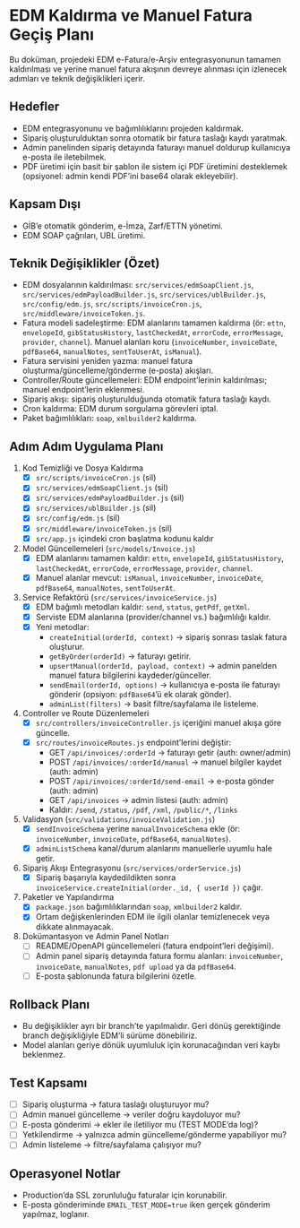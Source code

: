 # EDM Kaldırma ve Manuel Fatura Geçiş Planı

Bu doküman, projedeki EDM e-Fatura/e-Arşiv entegrasyonunun tamamen kaldırılması ve yerine manuel fatura akışının devreye alınması için izlenecek adımları ve teknik değişiklikleri içerir.

## Hedefler
- EDM entegrasyonunu ve bağımlılıklarını projeden kaldırmak.
- Sipariş oluşturulduktan sonra otomatik bir fatura taslağı kaydı yaratmak.
- Admin panelinden sipariş detayında faturayı manuel doldurup kullanıcıya e-posta ile iletebilmek.
- PDF üretimi için basit bir şablon ile sistem içi PDF üretimini desteklemek (opsiyonel: admin kendi PDF’ini base64 olarak ekleyebilir).

## Kapsam Dışı
- GİB’e otomatik gönderim, e-İmza, Zarf/ETTN yönetimi.
- EDM SOAP çağrıları, UBL üretimi.

## Teknik Değişiklikler (Özet)
- EDM dosyalarının kaldırılması: `src/services/edmSoapClient.js`, `src/services/edmPayloadBuilder.js`, `src/services/ublBuilder.js`, `src/config/edm.js`, `src/scripts/invoiceCron.js`, `src/middleware/invoiceToken.js`.
- Fatura modeli sadeleştirme: EDM alanlarını tamamen kaldırma (ör: `ettn`, `envelopeId`, `gibStatusHistory`, `lastCheckedAt`, `errorCode`, `errorMessage`, `provider`, `channel`). Manuel alanları koru (`invoiceNumber`, `invoiceDate`, `pdfBase64`, `manualNotes`, `sentToUserAt`, `isManual`).
- Fatura servisini yeniden yazma: manuel fatura oluşturma/güncelleme/gönderme (e-posta) akışları.
- Controller/Route güncellemeleri: EDM endpoint’lerinin kaldırılması; manuel endpoint’lerin eklenmesi.
- Sipariş akışı: sipariş oluşturulduğunda otomatik fatura taslağı kaydı.
- Cron kaldırma: EDM durum sorgulama görevleri iptal.
- Paket bağımlılıkları: `soap`, `xmlbuilder2` kaldırma.

## Adım Adım Uygulama Planı
1) Kod Temizliği ve Dosya Kaldırma
   - [x] `src/scripts/invoiceCron.js` (sil)
   - [x] `src/services/edmSoapClient.js` (sil)
   - [x] `src/services/edmPayloadBuilder.js` (sil)
   - [x] `src/services/ublBuilder.js` (sil)
   - [x] `src/config/edm.js` (sil)
   - [x] `src/middleware/invoiceToken.js` (sil)
   - [x] `src/app.js` içindeki cron başlatma kodunu kaldır

2) Model Güncellemeleri (`src/models/Invoice.js`)
   - [x] EDM alanlarını tamamen kaldır: `ettn`, `envelopeId`, `gibStatusHistory`, `lastCheckedAt`, `errorCode`, `errorMessage`, `provider`, `channel`.
   - [x] Manuel alanlar mevcut: `isManual`, `invoiceNumber`, `invoiceDate`, `pdfBase64`, `manualNotes`, `sentToUserAt`.

3) Service Refaktörü (`src/services/invoiceService.js`)
   - [x] EDM bağımlı metodları kaldır: `send`, `status`, `getPdf`, `getXml`.
   - [x] Serviste EDM alanlarına (provider/channel vs.) bağımlılığı kaldır.
   - [x] Yeni metodlar:
       - `createInitial(orderId, context)` → sipariş sonrası taslak fatura oluşturur.
       - `getByOrder(orderId)` → faturayı getirir.
       - `upsertManual(orderId, payload, context)` → admin panelden manuel fatura bilgilerini kaydeder/günceller.
       - `sendEmail(orderId, options)` → kullanıcıya e-posta ile faturayı gönderir (opsiyon: `pdfBase64`’ü ek olarak gönder).
       - `adminList(filters)` → basit filtre/sayfalama ile listeleme.

4) Controller ve Route Düzenlemeleri
   - [x] `src/controllers/invoiceController.js` içeriğini manuel akışa göre güncelle.
   - [x] `src/routes/invoiceRoutes.js` endpoint’lerini değiştir:
       - GET `/api/invoices/:orderId` → faturayı getir (auth: owner/admin)
       - POST `/api/invoices/:orderId/manual` → manuel bilgiler kaydet (auth: admin)
       - POST `/api/invoices/:orderId/send-email` → e-posta gönder (auth: admin)
       - GET `/api/invoices` → admin listesi (auth: admin)
       - Kaldır: `/send`, `/status`, `/pdf`, `/xml`, `/public/*`, `/links`

5) Validasyon (`src/validations/invoiceValidation.js`)
   - [x] `sendInvoiceSchema` yerine `manualInvoiceSchema` ekle (ör: `invoiceNumber`, `invoiceDate`, `pdfBase64`, `manualNotes`).
   - [x] `adminListSchema` kanal/durum alanlarını manuellerle uyumlu hale getir.

6) Sipariş Akışı Entegrasyonu (`src/services/orderService.js`)
   - [x] Sipariş başarıyla kaydedildikten sonra `invoiceService.createInitial(order._id, { userId })` çağır.

7) Paketler ve Yapılandırma
   - [x] `package.json` bağımlılıklarından `soap`, `xmlbuilder2` kaldır.
   - [x] Ortam değişkenlerinden EDM ile ilgili olanlar temizlenecek veya dikkate alınmayacak.

8) Dokümantasyon ve Admin Panel Notları
   - [ ] README/OpenAPI güncellemeleri (fatura endpoint’leri değişimi).
   - [ ] Admin panel sipariş detayında fatura formu alanları: `invoiceNumber`, `invoiceDate`, `manualNotes`, `pdf upload` ya da `pdfBase64`.
   - [ ] E-posta şablonunda fatura bilgilerini özetle.

## Rollback Planı
- Bu değişiklikler ayrı bir branch’te yapılmalıdır. Geri dönüş gerektiğinde branch değişikliğiyle EDM’li sürüme dönebiliriz.
- Model alanları geriye dönük uyumluluk için korunacağından veri kaybı beklenmez.

## Test Kapsamı
- [ ] Sipariş oluşturma → fatura taslağı oluşturuyor mu?
- [ ] Admin manuel güncelleme → veriler doğru kaydoluyor mu?
- [ ] E-posta gönderimi → ekler ile iletiliyor mu (TEST MODE’da log)?
- [ ] Yetkilendirme → yalnızca admin güncelleme/gönderme yapabiliyor mu?
- [ ] Admin listeleme → filtre/sayfalama çalışıyor mu?

## Operasyonel Notlar
- Production’da SSL zorunluluğu faturalar için korunabilir.
- E-posta gönderiminde `EMAIL_TEST_MODE=true` iken gerçek gönderim yapılmaz, loglanır. 